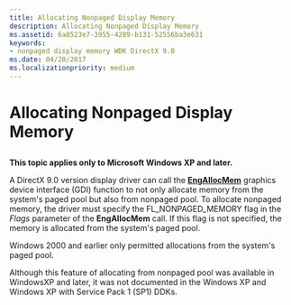```yaml
---
title: Allocating Nonpaged Display Memory
description: Allocating Nonpaged Display Memory
ms.assetid: 6a8523e7-3955-4289-b131-52556ba3e631
keywords:
- nonpaged display memory WDK DirectX 9.0
ms.date: 04/20/2017
ms.localizationpriority: medium
---
```


# Allocating Nonpaged Display Memory


## <span id="ddk_allocating_nonpaged_display_memory_gg"></span><span id="DDK_ALLOCATING_NONPAGED_DISPLAY_MEMORY_GG"></span>


**This topic applies only to Microsoft Windows XP and later.**

A DirectX 9.0 version display driver can call the [**EngAllocMem**](https://msdn.microsoft.com/library/windows/hardware/ff564176) graphics device interface (GDI) function to not only allocate memory from the system's paged pool but also from nonpaged pool. To allocate nonpaged memory, the driver must specify the FL\_NONPAGED\_MEMORY flag in the *Flags* parameter of the **EngAllocMem** call. If this flag is not specified, the memory is allocated from the system's paged pool.

Windows 2000 and earlier only permitted allocations from the system's paged pool.

Although this feature of allocating from nonpaged pool was available in WindowsXP and later, it was not documented in the Windows XP and Windows XP with Service Pack 1 (SP1) DDKs.

 

 





